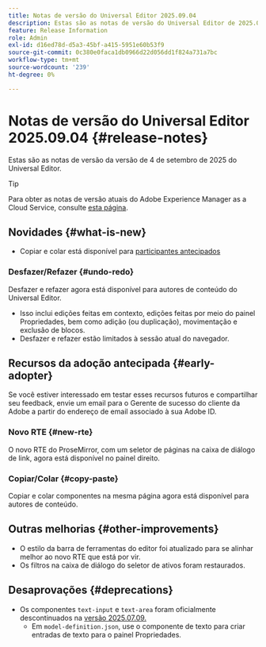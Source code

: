 ```yaml
---
title: Notas de versão do Universal Editor 2025.09.04
description: Estas são as notas de versão do Universal Editor de 2025.09.04.
feature: Release Information
role: Admin
exl-id: d16ed78d-d5a3-45bf-a415-5951e60b53f9
source-git-commit: 0c380e0faca1db0966d22d056dd1f824a731a7bc
workflow-type: tm+mt
source-wordcount: '239'
ht-degree: 0%

---
```



# Notas de versão do Universal Editor 2025.09.04 {#release-notes}

Estas são as notas de versão da versão de 4 de setembro de 2025 do Universal Editor.

>[!TIP]
>
>Para obter as notas de versão atuais do Adobe Experience Manager as a Cloud Service, consulte [esta página](/help/release-notes/release-notes-cloud/release-notes-current.md).

## Novidades {#what-is-new}

* Copiar e colar está disponível para [participantes antecipados](#copy-paste)

### Desfazer/Refazer {#undo-redo}

Desfazer e refazer agora está disponível para autores de conteúdo do Universal Editor.

* Isso inclui edições feitas em contexto, edições feitas por meio do painel Propriedades, bem como adição (ou duplicação), movimentação e exclusão de blocos.
* Desfazer e refazer estão limitados à sessão atual do navegador.

## Recursos da adoção antecipada {#early-adopter}

Se você estiver interessado em testar esses recursos futuros e compartilhar seu feedback, envie um email para o Gerente de sucesso do cliente da Adobe a partir do endereço de email associado à sua Adobe ID.

### Novo RTE {#new-rte}

O novo RTE do ProseMirror, com um seletor de páginas na caixa de diálogo de link, agora está disponível no painel direito.

### Copiar/Colar {#copy-paste}

Copiar e colar componentes na mesma página agora está disponível para autores de conteúdo.

## Outras melhorias {#other-improvements}

* O estilo da barra de ferramentas do editor foi atualizado para se alinhar melhor ao novo RTE que está por vir.
* Os filtros na caixa de diálogo do seletor de ativos foram restaurados.

## Desaprovações {#deprecations}

* Os componentes `text-input` e `text-area` foram oficialmente descontinuados na [versão 2025.07.09.](/help/release-notes/universal-editor/2025/2025-07-09.md)
   * Em `model-definition.json`, use o componente de texto para criar entradas de texto para o painel Propriedades.
